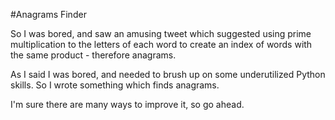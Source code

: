 #Anagrams Finder

So I was bored, and saw an amusing tweet which suggested using prime multiplication to the letters of each word to create an index of words with the same product - therefore anagrams.

As I said I was bored, and needed to brush up on some underutilized Python skills. So I wrote something which finds anagrams.

I'm sure there are many ways to improve it, so go ahead. 
